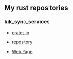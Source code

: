 ## My rust repositories

### kik_sync_services

 - [crates.io](https://crates.io/crates/kik_sync_service)

 - [repository](https://github.com/On0n0k1/kik_sync_service)

 - [Web Page](https://on0n0k1.github.io/Projects/Rust%20crates/kik_sync_service/doc/kik_sync_service/index.html)


